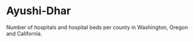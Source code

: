 # Ayushi-Dhar
Number of hospitals and hospital beds per county in Washington, Oregon and California. 
